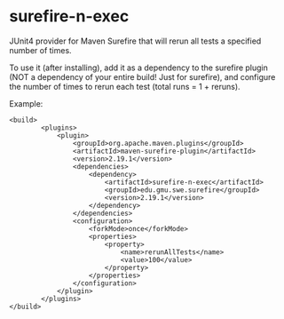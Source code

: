 # surefire-n-exec

JUnit4 provider for Maven Surefire that will rerun all tests a specified number of times.

To use it (after installing), add it as a dependency to the surefire plugin (NOT a dependency of your entire build! Just for surefire), and configure the number of times to rerun each test (total runs = 1 + reruns).

Example:

```
<build>
        <plugins>
            <plugin>
                <groupId>org.apache.maven.plugins</groupId>
                <artifactId>maven-surefire-plugin</artifactId>
                <version>2.19.1</version>
                <dependencies>
                    <dependency>
                        <artifactId>surefire-n-exec</artifactId>
                        <groupId>edu.gmu.swe.surefire</groupId>
                        <version>2.19.1</version>
                    </dependency>
                </dependencies>
                <configuration>
                    <forkMode>once</forkMode>
                    <properties>
                        <property>
                            <name>rerunAllTests</name>
                            <value>100</value>
                        </property>
                    </properties>
                </configuration>
            </plugin>
        </plugins>
</build>
```
